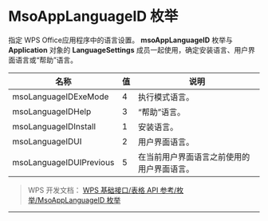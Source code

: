 # MsoAppLanguageID 枚举

指定 WPS Office应用程序中的语言设置。 **msoAppLanguageID** 枚举与 **Application** 对象的 **LanguageSettings** 成员一起使用，确定安装语言、用户界面语言或“帮助”语言。

| 名称                    | 值  | 说明                                       |
|-------------------------|-----|--------------------------------------------|
| msoLanguageIDExeMode    | 4   | 执行模式语言。                             |
| msoLanguageIDHelp       | 3   | “帮助”语言。                               |
| msoLanguageIDInstall    | 1   | 安装语言。                                 |
| msoLanguageIDUI         | 2   | 用户界面语言。                             |
| msoLanguageIDUIPrevious | 5   | 在当前用户界面语言之前使用的用户界面语言。 |

> WPS 开发文档： [WPS 基础接口/表格 API 参考/枚举/MsoAppLanguageID 枚举](https://qn.cache.wpscdn.cn/encs/doc/office_v19/topics/WPS%20%E5%9F%BA%E7%A1%80%E6%8E%A5%E5%8F%A3/%E8%A1%A8%E6%A0%BC%20API%20%E5%8F%82%E8%80%83/%E6%9E%9A%E4%B8%BE/MsoAppLanguageID%20%E6%9E%9A%E4%B8%BE.html)

------------------------------------------------------------------------
